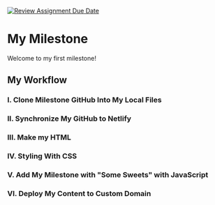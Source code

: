 [![Review Assignment Due Date](https://classroom.github.com/assets/deadline-readme-button-24ddc0f5d75046c5622901739e7c5dd533143b0c8e959d652212380cedb1ea36.svg)](https://classroom.github.com/a/_e9whi2b)
# My Milestone

Welcome to my first milestone!

## My Workflow

### I. Clone Milestone GitHub Into My Local Files

### II. Synchronize My GitHub to Netlify

### III. Make my HTML

### IV. Styling With CSS

### V. Add My Milestone with "Some Sweets" with JavaScript

### VI. Deploy My Content to Custom Domain

